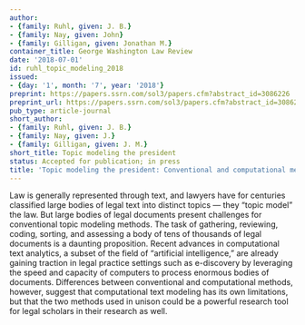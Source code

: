 ```yaml
---
author:
- {family: Ruhl, given: J. B.}
- {family: Nay, given: John}
- {family: Gilligan, given: Jonathan M.}
container_title: George Washington Law Review
date: '2018-07-01'
id: ruhl_topic_modeling_2018
issued:
- {day: '1', month: '7', year: '2018'}
preprint: https://papers.ssrn.com/sol3/papers.cfm?abstract_id=3086226
preprint_url: https://papers.ssrn.com/sol3/papers.cfm?abstract_id=3086226
pub_type: article-journal
short_author:
- {family: Ruhl, given: J. B.}
- {family: Nay, given: J.}
- {family: Gilligan, given: J. M.}
short_title: Topic modeling the president
status: Accepted for publication; in press
title: 'Topic modeling the president: Conventional and computational methods'
---
```

Law is generally represented through text, and lawyers have for centuries classified large bodies of legal text into distinct topics &#8212; they &#8220;topic model&#8221; the law. But large bodies of legal documents present challenges for conventional topic modeling methods. The task of gathering, reviewing, coding, sorting, and assessing a body of tens of thousands of legal documents is a daunting proposition. Recent advances in computational text analytics, a subset of the field of &#8220;artificial intelligence,&#8221; are already gaining traction in legal practice settings such as e-discovery by leveraging the speed and capacity of computers to process enormous bodies of documents. Differences between conventional and computational methods, however, suggest that computational text modeling has its own limitations, but that the two methods used in unison could be a powerful research tool for legal scholars in their research as well.
